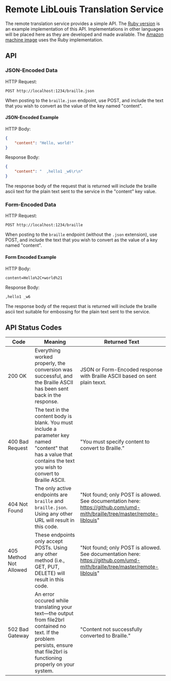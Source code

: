 # Remote LibLouis Translation Service

The remote translation service provides a simple API. The [Ruby version](./ruby) is an example implementation of this API. Implementations in other languages will be placed here as they are developed and made available. The [Amazon machine image](../USING-REMOTE-LIBLOUIS-AMI.md) uses the Ruby implementation.

## API

### JSON-Encoded Data

HTTP Request:

    POST http://localhost:1234/braille.json
  
When posting to the `braille.json` endpoint, use POST, and include the text that you wish to convert as the value of the key named "content". 

#### JSON-Encoded Example

HTTP Body: 

```json
{
    "content": "Hello, world!"
}
```

Response Body: 

```json
{
    "content": "  ,hello1 _w6\r\n"
}
```

The response body of the request that is returned will include the braille ascii text for the plain text sent to the service in the "content" key value.

### Form-Encoded Data

HTTP Request:

    POST http://localhost:1234/braille

When posting to the `braille` endpoint (without the `.json` extension), use POST, and include the text that you wish to convert as the value of a key named "content".

#### Form Encoded Example

HTTP Body: 

    content=Hello%2C+world%21
  
Response Body: 

    ,hello1 _w6

The response body of the request that is returned will include the braille ascii text suitable for embossing for the plain text sent to the service.

## API Status Codes

| Code | Meaning | Returned Text |
| ---- | ------- | ------------- |
| 200  OK | Everything worked properly, the conversion was successful, and the Braille ASCII has been sent back in the response. | JSON or Form-Encoded response with Braille ASCII based on sent plain texxt. |
| 400 Bad Request | The text in the content body is blank. You must include a parameter key named "content" that has a value that contains the text you wish to convert to Braille ASCII. | "You must specify content to convert to Braille." |
| 404 Not Found | The only active endpoints are `braille` and `braille.json`. Using any other URL will result in this code. | "Not found; only POST is allowed. See documentation here: https://github.com/umd-mith/braille/tree/master/remote-liblouis" |
| 405 Method Not Allowed | These endpoints only accept POSTs. Using any other method (i.e., GET, PUT, DELETE) will result in this code. | "Not found; only POST is allowed. See documentation here: https://github.com/umd-mith/braille/tree/master/remote-liblouis" |
| 502 Bad Gateway | An error occured while translating your text&mdash;the output from file2brl contained no text. If the problem persists, ensure that file2brl is functioning properly on your system. | "Content not successfully converted to Braille." |
